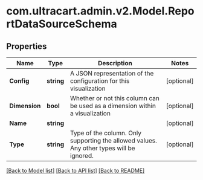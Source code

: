 
# com.ultracart.admin.v2.Model.ReportDataSourceSchema

## Properties

Name | Type | Description | Notes
------------ | ------------- | ------------- | -------------
**Config** | **string** | A JSON representation of the configuration for this visualization | [optional] 
**Dimension** | **bool** | Whether or not this column can be used as a dimension within a visualization | [optional] 
**Name** | **string** |  | [optional] 
**Type** | **string** | Type of the column.  Only supporting the allowed values.  Any other types will be ignored. | [optional] 

[[Back to Model list]](../README.md#documentation-for-models)
[[Back to API list]](../README.md#documentation-for-api-endpoints)
[[Back to README]](../README.md)

